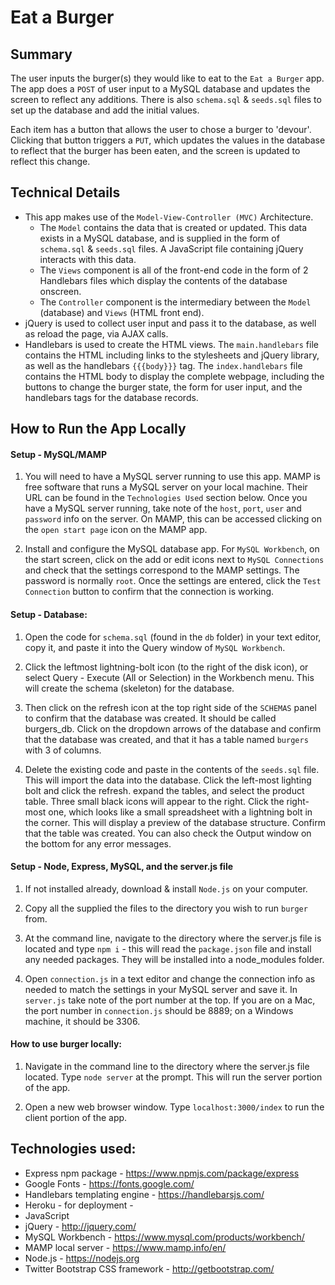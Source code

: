# Eat a Burger

## Summary
The user inputs the burger(s) they would like to eat to the `Eat a Burger` app. The app does a `POST` of user input to a MySQL database and updates the screen to reflect any additions. There is also `schema.sql` & `seeds.sql` files to set up the database and add the initial values. 

Each item has a button that allows the user to chose a burger to 'devour'. Clicking that button triggers a `PUT`, which updates the values in the database to reflect that the burger has been eaten, and the screen is updated to reflect this change.


## Technical Details
* This app makes use of the `Model-View-Controller (MVC)` Architecture. 
    * The `Model` contains the data that is created or updated. This data exists in a MySQL database, and is supplied in the form of `schema.sql` & `seeds.sql` files. A JavaScript file containing jQuery interacts with this data.
    * The `Views` component is all of the front-end code in the form of 2 Handlebars files which display the contents of the database onscreen.
    * The `Controller` component is the intermediary between the `Model` (database) and `Views` (HTML front end).
* jQuery is used to collect user input and pass it to the database, as well as reload the page, via AJAX calls.
* Handlebars is used to create the HTML views. The `main.handlebars` file contains the HTML including links to the stylesheets and jQuery library, as well as the handlebars `{{{body}}}` tag. The `index.handlebars` file contains the HTML body to display the complete webpage, including the buttons to change the burger state, the form for user input, and the handlebars tags for the database records. 

## How to Run the App Locally

#### Setup - MySQL/MAMP
1. You will need to have a MySQL server running to use this app. MAMP is free software that runs a MySQL server on your local machine. Their URL can be found in the `Technologies Used` section below. Once you have a MySQL server running, take note of the `host`, `port`, `user` and `password` info on the server. On MAMP, this can be accessed clicking on the `open start page` icon on the MAMP app. 

2. Install and configure the MySQL database app. For `MySQL Workbench`, on the start screen, click on the add or edit icons next to `MySQL Connections` and check that the settings correspond to the MAMP settings. The password is normally `root`. Once the settings are entered, click the `Test Connection` button to confirm that the connection is working.   

#### Setup - Database:
1. Open the code for `schema.sql` (found in the `db` folder) in your text editor, copy it, and paste it into the Query window of `MySQL Workbench`.

2. Click the leftmost lightning-bolt icon (to the right of the disk icon), or select Query - Execute (All or Selection) in the Workbench menu. This will create the schema (skeleton) for the database.

3. Then click on the refresh icon at the top right side of the `SCHEMAS` panel to confirm that the database was created. It should be called burgers_db. Click on the dropdown arrows of the database and confirm that the database was created, and that it has a table named `burgers` with 3 of columns.

4. Delete the existing code and paste in the contents of the `seeds.sql` file. This will import the data into the database. Click the left-most lighting bolt and click the refresh. expand the tables, and select the product table. Three small black icons will appear to the right. Click the right-most one, which looks like a small spreadsheet with a lightning bolt in the corner. This will display a preview of the database structure. Confirm that the table was created. You can also check the Output window on the bottom for any error messages.

#### Setup - Node, Express, MySQL, and the server.js file
1. If not installed already, download & install `Node.js` on your computer.

2. Copy all the supplied the files to the directory you wish to run `burger` from.   

3. At the command line, navigate to the directory where the server.js file is located and type `npm i` - this will read the `package.json` file and install any needed packages. They will be installed into a node_modules folder.

4. Open `connection.js` in a text editor and change the connection info as needed to match the settings in your MySQL server and save it. In `server.js` take note of the port number at the top. If you are on a Mac, the port number in `connection.js` should be 8889; on a Windows machine, it should be 3306.

#### How to use burger locally:
1. Navigate in the command line to the directory where the server.js file located. Type `node server` at the prompt. This will run the server portion of the app.

2. Open a new web browser window. Type `localhost:3000/index` to run the client portion of the app.


## Technologies used:
* Express npm package - https://www.npmjs.com/package/express  
* Google Fonts - https://fonts.google.com/
* Handlebars templating engine - https://handlebarsjs.com/
* Heroku - for deployment - 
* JavaScript
* jQuery - http://jquery.com/
* MySQL Workbench - https://www.mysql.com/products/workbench/
* MAMP local server - https://www.mamp.info/en/
* Node.js - https://nodejs.org
* Twitter Bootstrap CSS framework - http://getbootstrap.com/